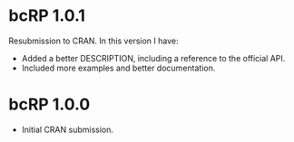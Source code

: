 # bcRP 1.0.1

Resubmission to CRAN. In this version I have:

- Added a better DESCRIPTION, including a reference to the official API.
- Included more examples and better documentation.

# bcRP 1.0.0

- Initial CRAN submission.
